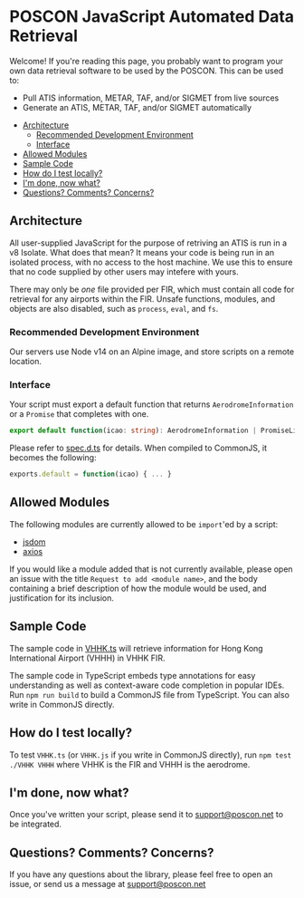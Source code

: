 # POSCON JavaScript Automated Data Retrieval

Welcome! If you're reading this page, you probably want to program your own data retrieval software to be used by the POSCON. This can be used to:

- Pull ATIS information, METAR, TAF, and/or SIGMET from live sources
- Generate an ATIS, METAR, TAF, and/or SIGMET automatically

<!-- toc -->

- [Architecture](#architecture)
  * [Recommended Development Environment](#recommended-development-environment)
  * [Interface](#interface)
- [Allowed Modules](#allowed-modules)
- [Sample Code](#sample-code)
- [How do I test locally?](#how-do-i-test-locally)
- [I'm done, now what?](#im-done-now-what)
- [Questions? Comments? Concerns?](#questions-comments-concerns)

<!-- tocstop -->

## Architecture

All user-supplied JavaScript for the purpose of retriving an ATIS is run in a v8 Isolate. What does that mean? It means your code is being run in an isolated process, with no access to the host machine. We use this to ensure that no code supplied by other users may intefere with yours.

There may only be _one_ file provided per FIR, which must contain all code for retrieval for any airports within the FIR. Unsafe functions, modules, and objects are also disabled, such as `process`, `eval`, and `fs`.

### Recommended Development Environment

Our servers use Node v14 on an Alpine image, and store scripts on a remote location.

### Interface

Your script must export a default function that returns `AerodromeInformation` or a `Promise` that completes with one.

```typescript
export default function(icao: string): AerodromeInformation | PromiseLike<AerodromeInformation> { ... }
```

Please refer to [spec.d.ts](spec.d.ts) for details. When compiled to CommonJS, it becomes the following:

```javascript
exports.default = function(icao) { ... }
```

## Allowed Modules

The following modules are currently allowed to be `import`'ed by a script:

- [jsdom](https://www.npmjs.com/package/jsdom)
- [axios](https://www.npmjs.com/package/axios)

If you would like a module added that is not currently available, please open an issue with the title `Request to add <module name>`, and the body containing a brief description of how the module would be used, and justification for its inclusion.

## Sample Code

The sample code in [VHHK.ts](VHHK.ts) will retrieve information for Hong Kong International Airport (VHHH) in VHHK FIR.

The sample code in TypeScript embeds type annotations for easy understanding as well as context-aware code completion in popular IDEs. Run `npm run build` to build a CommonJS file from TypeScript. You can also write in CommonJS directly.

## How do I test locally?

To test `VHHK.ts` (or `VHHK.js` if you write in CommonJS directly), run `npm test ./VHHK VHHH` where VHHK is the FIR and VHHH is the aerodrome.

## I'm done, now what?

Once you've written your script, please send it to [support@poscon.net](mailto:support@poscon.net) to be integrated.

## Questions? Comments? Concerns?

If you have any questions about the library, please feel free to open an issue, or send us a message at [support@poscon.net](mailto:support@poscon.net)
